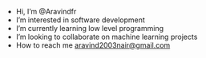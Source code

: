 -  Hi, I’m @Aravindfr
-  I’m interested in software development 
-  I’m currently learning low level programming 
-  I’m looking to collaborate on machine learning projects 
-  How to reach me aravind2003nair@gmail.com

<!---
Aravindfr/Aravindfr is a ✨ special ✨ repository because its `README.md` (this file) appears on your GitHub profile.
You can click the Preview link to take a look at your changes.
--->
